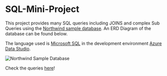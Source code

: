 # SQL-Mini-Project
This project provides many SQL queries including JOINS and complex Sub Queries using the [Northwind sample database](https://docs.yugabyte.com/latest/sample-data/northwind/#:~:text=Install%20the%20Northwind%20sample%20database%201%20Download%20the,the%20tables%20and%20objects.%20...%20More%20items...). An ERD Diagram of the database can be found below.

The language used is [Microsoft SQL](https://www.microsoft.com/en-gb/sql-server/sql-server-downloads) in the development environment [Azure Data Studio](https://azure.microsoft.com/en-gb/free/search/?OCID=AID2100128_SEM_20279f74e8fb1bf884ceff60d2724196:G:s&ef_id=20279f74e8fb1bf884ceff60d2724196:G:s&msclkid=20279f74e8fb1bf884ceff60d2724196).  

![Northwind Sample Database](https://docs.yugabyte.com/images/sample-data/northwind/northwind-er-diagram.png)
 
 Check the queries [here](https://github.com/bsrwilliams/SQL-Mini-Project/blob/main/SQL%20Mini%20Project.pdf)!

